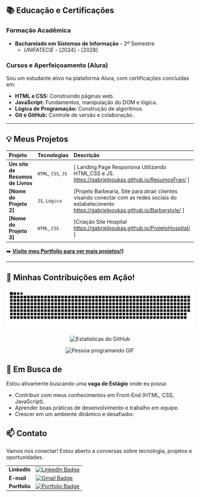 ## 📚 Educação e Certificações

### Formação Acadêmica
* **Bacharelado em Sistemas de Informação** - 2º Semestre
    * *UNIFATECIE* - [2024] - [2028]

### Cursos e Aperfeiçoamento (Alura)
Sou um estudante ativo na plataforma Alura, com certificações concluídas em:

* **HTML e CSS:** Construindo páginas web.
* **JavaScript:** Fundamentos, manipulação do DOM e lógica.
* **Lógica de Programação:** Construção de algoritmos.
* **Git e GitHub:** Controle de versão e colaboração.

---

## 💡 Meus Projetos


| Projeto | Tecnologias | Descrição | Status |
| :--- | :--- | :--- | :--- |
| **Um site de Resumos de Livros** | `HTML`, `CSS`, `JS` | [ Landing Page Responsiva Utilizando HTML,CSS e JS.  https://gabrielpoukas.github.io/ResumosFran/ ] | Concluído |
| **[Nome do Projeto 2]** | `JS`, `Lógica` | [Projeto Barbearia, Site para atrair clientes visando conectar com as redes sociais do estabelecimento https://gabrielpoukas.github.io/Barberstyle/ ] | Concluído |
| **[Nome do Projeto 3]** | `HTML`, `CSS` | [Criação Site Hospital https://gabrielpoukas.github.io/ProjetoHospital/ ] | Em desenvolvimento  |

➡️ **[Visite meu Portfolio para ver mais projetos!](https://github.com/gabrielpoukas?tab=repositories))**



---

## 🐍 Minhas Contribuições em Ação!

<p align="center">
  <picture>
    <source media="(prefers-color-scheme: dark)" srcset="https://raw.githubusercontent.com/gabrielpoukas/gabrielpoukas/output/github-snake-dark.svg" />
    <source media="(prefers-color-scheme: light)" srcset="https://raw.githubusercontent.com/gabrielpoukas/gabrielpoukas/output/github-snake.svg" />
    <img alt="github snake" src="https://raw.githubusercontent.com/gabrielpoukas/gabrielpoukas/output/github-snake.svg" />
  </picture>

<p align="center">
  <img src="https://github-readme-stats.vercel.app/api?username=gabrielpoukas&show_icons=true&theme=radical&locale=pt-br&include_all_commits=true&hide_border=true&cache_bust=202510231305" 
       alt="Estatísticas do GitHub" />
</p>

</p>

<p align="center">
  <img src="[https://media.giphy.com/media/LM020y7wYyJMY/giphy.gif](https://media3.giphy.com/media/v1.Y2lkPTc5MGI3NjExaWliOWhtZXBwZ2FiaHhhemYycHBibXE4OHllaDF3cDBxeWg3cmxxNCZlcD12MV9pbnRlcm5hbF9naWZfYnlfaWQmY3Q9Zw/GghGKaZ8JeHJx0apQC/giphy.gif)" alt="Pessoa programando GIF" width="400"/>
</p>





## 🎯 Em Busca de

Estou ativamente buscando uma **vaga de Estágio** onde eu possa:

* Contribuir com meus conhecimentos em Front-End (HTML, CSS, JavaScript).
* Aprender boas práticas de desenvolvimento e trabalho em equipe.
* Crescer em um ambiente dinâmico e desafiador.

## 📫 Contato

Vamos nos conectar! Estou aberto a conversas sobre tecnologia, projetos e oportunidades.

| | |
| :--- | :--- |
| **LinkedIn** | [![LinkedIn Badge](https://img.shields.io/badge/-LinkedIn-0077B5?style=flat-square&logo=Linkedin&logoColor=white)](https://www.linkedin.com/in/gabriel-alexandre-marques-cardoso-0041101ab/) |
| **E-mail** | [![Gmail Badge](https://img.shields.io/badge/-Email-D14836?style=flat-square&logo=Gmail&logoColor=white)](mailto:gabrielcardoso13@gmail.com) |
| **Portfolio** | [![Portfolio Badge](https://img.shields.io/badge/-Portfolio-FF7700?style=flat-square&logo=About.me&logoColor=white)](https://gabrielpoukas.github.io/portifolioti/) |
